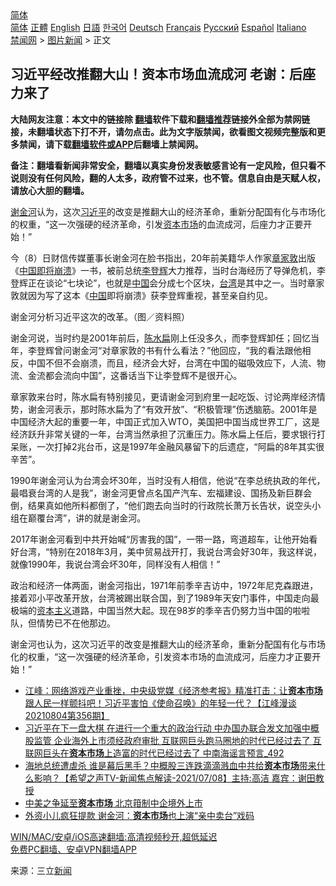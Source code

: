  <!-- 面包屑导航 --> <div class="breadcrumb"><!-- GTranslate: https://gtranslate.io/ -->  <div class="switcher notranslate">  <div class="selected">  <a href="#" onclick="return false;"> 简体</a>  </div>  <div class="option">  <a href="https://www.bannedbook.org" onclick="doGTranslate('zh-CN|zh-CN');jQuery('div.switcher div.selected a').html(jQuery(this).html());return false;" title="简体中文" class="nturl selected"> 简体</a>  <a href="https://www.bannedbook.org/zh-tw/" onclick="doGTranslate('zh-CN|zh-TW');jQuery('div.switcher div.selected a').html(jQuery(this).html());return false;" title="繁體中文" class="nturl"> 正體</a>  <a href="https://www.bannedbook.org/en/" onclick="doGTranslate('zh-CN|en');jQuery('div.switcher div.selected a').html(jQuery(this).html());return false;" title="English" class="nturl"> English</a>  <a href="https://www.bannedbook.org/ja/" onclick="doGTranslate('zh-CN|ja');jQuery('div.switcher div.selected a').html(jQuery(this).html());return false;" title="日本語" class="nturl"> 日語</a>  <a href="https://www.bannedbook.org/ko/" onclick="doGTranslate('zh-CN|ko');jQuery('div.switcher div.selected a').html(jQuery(this).html());return false;" title="한국어" class="nturl"> 한국어</a>  <a href="https://www.bannedbook.org/de/" onclick="doGTranslate('zh-CN|de');jQuery('div.switcher div.selected a').html(jQuery(this).html());return false;" title="Deutsch" class="nturl"> Deutsch</a>  <a href="https://www.bannedbook.org/fr/" onclick="doGTranslate('zh-CN|fr');jQuery('div.switcher div.selected a').html(jQuery(this).html());return false;" title="Français" class="nturl"> Français</a>  <a href="https://www.bannedbook.org/ru/" onclick="doGTranslate('zh-CN|ru');jQuery('div.switcher div.selected a').html(jQuery(this).html());return false;" title="Русский" class="nturl"> Русский</a>  <a href="https://www.bannedbook.org/es/" onclick="doGTranslate('zh-CN|es');jQuery('div.switcher div.selected a').html(jQuery(this).html());return false;" title="Español" class="nturl"> Español</a>  <a href="https://www.bannedbook.org/it/" onclick="doGTranslate('zh-CN|it');jQuery('div.switcher div.selected a').html(jQuery(this).html());return false;" title="Italiano" class="nturl"> Italiano</a>  </div>  </div>      <div class='breadcrumb-sub'><!-- Breadcrumb NavXT 6.3.0 --> <a href="https://www.bannedbook.org/" class="home">禁闻网</a> &gt; <a href="https://www.bannedbook.org/bnews/topimagenews/" class="category">图片新闻</a> &gt; 正文</div></div><h2>习近平经改推翻大山！资本市场血流成河 老谢：后座力来了</h2> <p class="notice"><b>大陆网友注意：本文中的链接除 <a href="https://github.com/bannedbook/fanqiang" >翻墙</a>软件下载和<a href="https://github.com/killgcd/justmysocks/blob/master/README.md">翻墙推荐</a>链接外全部为禁网链接，未翻墙状态下打不开，请勿点击。此为文字版禁闻，欲看图文视频完整版和更多禁闻，请下载<a href="https://github.com/bannedbook/fanqiang">翻墙软件或APP</a>后翻墙上禁闻网。</p><p>备注：翻墙看新闻非常安全，翻墙以真实身份发表敏感言论有一定风险，但只看不说则没有任何风险，翻的人太多，政府管不过来，也不管。信息自由是天赋人权，请放心大胆的翻墙。</b></p>  <div class="entry"> <p id="summary"><a href="https://www.bannedbook.org/bnews/tag/%E8%B0%A2%E9%87%91%E6%B2%B3/" class="st_tag internal_tag" rel="tag" title="标签 谢金河 下的日志">谢金河</a>认为，这次<a href="https://www.bannedbook.org/bnews/tag/%e4%b9%a0%e8%bf%91%e5%b9%b3/" class="st_tag internal_tag" rel="tag" title="标签 习近平 下的日志">习近平</a>的改变是推翻大山的经济革命，重新分配国有化与市场化的权重，“这一次强硬的经济革命，引发<a href="https://www.bannedbook.org/bnews/tag/%E8%B5%84%E6%9C%AC%E5%B8%82%E5%9C%BA/" class="st_tag internal_tag" rel="tag" title="标签 资本市场 下的日志">资本市场</a>的血流成河，后座力才正要开始！”</p> <p>今（8）日财信传媒董事长谢金河在脸书指出，20年前美籍华人作家<a href="https://www.bannedbook.org/bnews/tag/%e7%ab%a0%e5%ae%b6%e6%95%a6/" class="st_tag internal_tag" rel="tag" title="标签 章家敦 下的日志">章家敦</a>出版《<span class='wp_keywordlink'><a href="https://www.bannedbook.org/forum2/topic1767.html" title="《中国即将崩溃》" target="_blank">中国即将崩溃</a></span>》一书，被前总统<a href="https://www.bannedbook.org/bnews/tag/%e6%9d%8e%e7%99%bb%e8%be%89/" class="st_tag internal_tag" rel="tag" title="标签 李登辉 下的日志">李登辉</a>大力推荐，当时台海经历了导弹危机，李登辉正在谈论“七块论”，也就是<span class='wp_keywordlink_affiliate'><a href="https://www.bannedbook.org/" title="中国" target="_blank">中国</a></span>会分成七个区块，<a href="https://www.bannedbook.org/bnews/tag/%e5%8f%b0%e6%b9%be/" class="st_tag internal_tag" rel="tag" title="标签 台湾 下的日志">台湾</a>是其中之一。当时章家敦就因为写了这本《<a href="https://www.bannedbook.org/bnews/tag/%E4%B8%AD%E5%9B%BD/" class="st_tag internal_tag" rel="tag" title="标签 中国 下的日志">中国</a>即将崩溃》获李登辉重视，甚至亲自约见。</p>  <p>谢金河分析习近平这次的改革。（图／资料照）</p> <p>谢金河说，当时约是2001年前后，<a href="https://www.bannedbook.org/bnews/tag/%e9%99%88%e6%b0%b4%e6%89%81/" class="st_tag internal_tag" rel="tag" title="标签 陈水扁 下的日志">陈水扁</a>刚上任没多久，而李登辉卸任；回忆当年，李登辉曾问谢金河“对章家敦的书有什么看法？”他回应，“我的看法跟他相反，中国不但不会崩溃，而且，经济会大好，台湾在中国的磁吸效应下，人流、物流、金流都会流向中国”，这番话当下让李登辉不是很开心。</p>  <p>章家敦来台时，陈水扁有特别接见，更请谢金河到府里一起吃饭、讨论两岸经济情势，谢金河表示，那时陈水扁为了“有效开放”、“积极管理”伤透脑筋。2001年是中国经济大起的重要一年，中国正式加入WTO，美国把中国当成世界工厂，这是经济跃升非常关键的一年，台湾当然承担了沉重压力。陈水扁上任后，要求银行打呆账，一次打掉2兆台币，这是1997年金融风暴留下的后遗症，“阿扁的8年其实很辛苦”。</p> <p>1990年谢金河认为台湾会坏30年，当时没有人相信，他说“在李总统执政的年代，最唱衰台湾的人是我”，谢金河更曾点名国产汽车、宏福建设、国扬及新巨群会倒，结果真如他所料都倒了，“他们跑去向当时的行政院长萧万长告状，说空头小组在巅覆台湾”，讲的就是谢金河。</p>  <p>2017年谢金河看到中共开始喊“厉害我的国”，一带一路，弯道超车，让他开始看好台湾，“特别在2018年3月，美中贸易战开打，我说台湾会好30年，我这样说，就像1990年，我说台湾会坏30年，同样没有人相信！”</p> <p>政治和经济一体两面，谢金河指出，1971年前季辛吉访中，1972年尼克森跟进，接着邓小平改革开放，台湾被踢出联合国，到了1989年天安门事件，中国走向最极端的<span class='wp_keywordlink'><a href="https://www.bannedbook.org/forum2/topic920.html" title="资本主义与自由" target="_blank">资本主义</a></span>道路，中国当然大起。现在98岁的季辛吉仍努力当中国的啦啦队，但情势已不在他那边。</p>  <p>谢金河也认为，这次习近平的改变是推翻大山的经济革命，重新分配国有化与市场化的权重，“这一次强硬的经济革命，引发资本市场的血流成河，后座力才正要开始！”</p> <ul class='op-related-articles' title='相关阅读'> <li><a href='https://www.bannedbook.org/bnews/cbnews/20210805/1600673.html' target='_blank'>江峰：网络游戏产业重挫，中央级党媒《经济参考报》精准打击：让<b>资本市场</b>跟人民一样颤抖吧！习近平害怕《使命召唤》的年轻一代？【江峰漫谈20210804第356期】</a></li> <li><a href='https://www.bannedbook.org/bnews/comments/20210711/1584781.html' target='_blank'>习近平在下一盘大棋 在进行一个重大的政治行动 中办国办联合发文加强中概股监管 企业海外上市须经政府审批 互联网巨头跑马圈地的时代已经过去了 互联网巨头在<b>资本市场</b>上造富的时代已经过去了 中南海谣言预言_492</a></li> <li><a href='https://www.bannedbook.org/bnews/comments/20210709/1583409.html' target='_blank'>海地总统遭虐杀 谁是幕后黑手？中概股三连跌滴滴溅血中共给<b>资本市场</b>带来什么影响？【希望之声TV-新闻焦点解读-2021/07/08】主持:高洁  嘉宾：谢田教授</a></li> <li><a href='https://www.bannedbook.org/bnews/finance/20210707/1581922.html' target='_blank'>中美之争延至<b>资本市场</b> 北京箝制中企境外上市</a></li> <li><a href='https://www.bannedbook.org/bnews/cnnews/hknews/20210704/1579912.html' target='_blank'>外资小儿疯狂提款 谢金河：<b>资本市场</b>也上演“亲中卖台”戏码</a></li> </ul> <p class="texttj"> <a href="https://github.com/bannedbook/fanqiang/wiki/V2ray%E6%9C%BA%E5%9C%BA" target="_blank">WIN/MAC/安卓/iOS高速翻墙:高清视频秒开,超低延迟</a><br/> <a href="https://github.com/bannedbook/fanqiang/wiki/%E7%A6%81%E9%97%BB%E7%BD%91%E5%AE%89%E5%8D%93%E7%BF%BB%E5%A2%99%E6%96%B0%E9%97%BBAPP" target="_blank">免费PC翻墙、安卓VPN翻墙APP</a></p><p> 来源：三立<span class='wp_keywordlink_affiliate'><a href="https://www.bannedbook.org/" title="新闻">新闻</a></span> </p><a name='sharetosocial'></a>  <div style="margin-bottom:5px;padding-bottom:5px;clear:both"> <div id="archive-pix-1" class="banner-ads"> <!-- AuctionX Display platform tag START --> <div id="26318x728x90x621x_ADSLOT2" clicktrack="%%CLICK_URL_ESC%%"></div> <!-- AuctionX Display platform tag END --> </div> <div id="archive-pix-2" class="banner-ads"> <!-- AuctionX Display platform tag START --> <div id="26315x300x250x621x_ADSLOT2" clicktrack="%%CLICK_URL_ESC%%"></div> <!-- AuctionX Display platform tag END --> </div> </div>  <div id="archive-pix-1" class="banner-ads"> <!-- AuctionX Display platform tag START --> <div id="26318x728x90x621x_ADSLOT3" clicktrack="%%CLICK_URL_ESC%%"></div> <!-- AuctionX Display platform tag END --> </div> </div><!--END ENTRY--> 